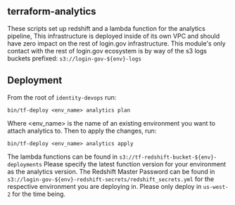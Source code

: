 ## terraform-analytics

These scripts set up redshift and a lambda function for the analytics pipeline,
This infrastructure is deployed inside of its own VPC and should have zero impact
on the rest of login.gov infrastructure. This module's only contact with the
rest of login.gov ecosystem is by way of the s3 logs buckets prefixed: `s3://login-gov-${env}-logs`

## Deployment

From the root of `identity-devops` run:

```
bin/tf-deploy <env_name> analytics plan
```

Where <env_name> is the name of an existing environment you want to attach
analytics to.  Then to apply the changes, run:

```
bin/tf-deploy <env_name> analytics apply
```

The lambda functions can be found in `s3://tf-redshift-bucket-${env}-deployments`
Please specify the latest function version for your environment as the analytics version.
The Redshift Master Password can be found in `s3://login-gov-${env}-redshift-secrets/redshift_secrets.yml`
for the respective environment you are deploying in. Please only deploy in `us-west-2`
for the time being.
